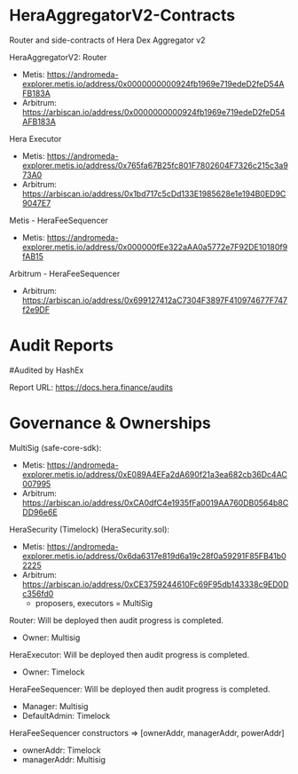 # HeraAggregatorV2-Contracts
Router and side-contracts of Hera Dex Aggregator v2

HeraAggregatorV2: Router

- Metis: https://andromeda-explorer.metis.io/address/0x0000000000924fb1969e719edeD2feD54AFB183A
- Arbitrum: https://arbiscan.io/address/0x0000000000924fb1969e719edeD2feD54AFB183A

Hera Executor

- Metis: https://andromeda-explorer.metis.io/address/0x765fa67B25fc801F7802604F7326c215c3a973A0
- Arbitrum: https://arbiscan.io/address/0x1bd717c5cDd133E1985628e1e194B0ED9C9047E7

Metis - HeraFeeSequencer

- Metis: https://andromeda-explorer.metis.io/address/0x000000fEe322aAA0a5772e7F92DE10180f9fAB15

Arbitrum - HeraFeeSequencer

- Arbitrum: https://arbiscan.io/address/0x699127412aC7304F3897F410974677F747f2e9DF




# Audit Reports

#Audited by HashEx

Report URL: https://docs.hera.finance/audits


 

# Governance & Ownerships

MultiSig (safe-core-sdk):
- Metis: https://andromeda-explorer.metis.io/address/0xE089A4EFa2dA690f21a3ea682cb36Dc4AC007995
- Arbitrum: https://arbiscan.io/address/0xCA0dfC4e1935fFa0019AA760DB0564b8CDD96e6E

HeraSecurity (Timelock) (HeraSecurity.sol):
- Metis: https://andromeda-explorer.metis.io/address/0x6da6317e819d6a19c28f0a59291F85FB41b02225
- Arbitrum: https://arbiscan.io/address/0xCE3759244610Fc69F95db143338c9ED0Dc356fd0
  - proposers, executors = MultiSig


Router: Will be deployed then audit progress is completed.
- Owner: Multisig

HeraExecutor: Will be deployed then audit progress is completed.
- Owner: Timelock

HeraFeeSequencer: Will be deployed then audit progress is completed.
- Manager: Multisig
- DefaultAdmin: Timelock

HeraFeeSequencer constructors => [ownerAddr, managerAddr, powerAddr]
- ownerAddr: Timelock
- managerAddr: Multisig



